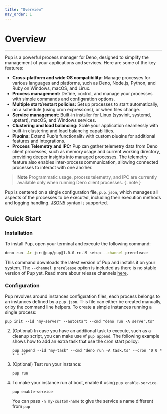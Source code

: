 ```yaml
---
title: "Overview"
nav_order: 1
---
```


# Overview

---

Pup is a powerful process manager for Deno, designed to simplify the management of your applications and services. Here are some of the key features:

- **Cross-platform and wide OS compatibility:** Manage processes for various languages and platforms, such as Deno, Node.js, Python, and Ruby on Windows, macOS, and Linux.
- **Process management:** Define, control, and manage your processes with simple commands and configuration options.
- **Multiple start/restart policies:** Set up processes to start automatically, on a schedule (using cron expressions), or when files change.
- **Service management**: Built-in installer for Linux (sysvinit, systemd, upstart), macOS, and Windows services.
- **Clustering and load balancing:** Scale your application seamlessly with built-in clustering and load balancing capabilities.
- **Plugins:** Extend Pup's functionality with custom plugins for additional features and integrations.
- **Process Telemetry and IPC:** Pup can gather telemetry data from Deno client processes, such as memory usage and current working directory, providing deeper insights into managed processes. The
  telemetry feature also enables inter-process communication, allowing connected processes to interact with one another.

> **Note** Programmatic usage, process telemetry, and IPC are currently available only when running Deno client processes. { .note }

Pup is centered on a single configuration file, `pup.json`, which manages all aspects of the processes to be executed, including their execution methods and logging handling.
[JSON5](https://github.com/json5/json5) syntax is supported.

## Quick Start

### Installation

To install Pup, open your terminal and execute the following command:

```bash
deno run -Ar jsr:@pup/pup@1.0.0-rc.19 setup --channel prerelease
```

This command downloads the latest version of Pup and installs it on your system. The `--channel prerelease` option is included as there is no stable version of Pup yet. Read more abour release
channels [here](https://hexagon.github.io/pup/installation.html#release-channels).

### Configuration

Pup revolves around instances configuration files, each process belongs to an instances defined by a `pup.json`. This file can either be created manually, or by the command line helpers. To create a
simple instances running a single process:

`pup init --id "my-server" --autostart --cmd "deno run -A server.ts"`

2. (Optional) In case you have an additional task to execute, such as a cleanup script, you can make use of `pup append`. The following example shows how to add an extra task that use the cron start
   policy:

   `pup append --id "my-task" --cmd "deno run -A task.ts" --cron "0 0 * * * *"`

3. (Optional) Test run your instance:

   `pup run`

4. To make your instance run at boot, enable it using `pup enable-service`.

   `pup enable-service`

   You can pass `-n my-custom-name` to give the service a name different from `pup`
